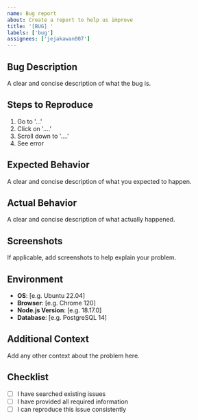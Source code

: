 ```yaml
---
name: Bug report
about: Create a report to help us improve
title: '[BUG] '
labels: ['bug']
assignees: ['jejakawan007']
---
```


## Bug Description
A clear and concise description of what the bug is.

## Steps to Reproduce
1. Go to '...'
2. Click on '....'
3. Scroll down to '....'
4. See error

## Expected Behavior
A clear and concise description of what you expected to happen.

## Actual Behavior
A clear and concise description of what actually happened.

## Screenshots
If applicable, add screenshots to help explain your problem.

## Environment
- **OS**: [e.g. Ubuntu 22.04]
- **Browser**: [e.g. Chrome 120]
- **Node.js Version**: [e.g. 18.17.0]
- **Database**: [e.g. PostgreSQL 14]

## Additional Context
Add any other context about the problem here.

## Checklist
- [ ] I have searched existing issues
- [ ] I have provided all required information
- [ ] I can reproduce this issue consistently

